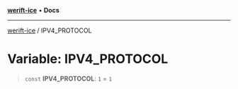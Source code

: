 [**werift-ice**](../README.md) • **Docs**

***

[werift-ice](../globals.md) / IPV4\_PROTOCOL

# Variable: IPV4\_PROTOCOL

> `const` **IPV4\_PROTOCOL**: `1` = `1`
